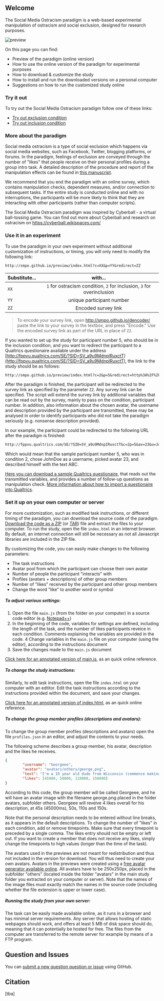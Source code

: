 ## Welcome
The Social Media Ostracism paradigm is a web-based experimental manipulation of ostracism and social exclusion, designed for research purposes. 

![preview](https://dl.dropboxusercontent.com/u/8615956/Capture.PNG)

On this page you can find:

- Preview of the paradigm (online version)
- How to use the online version of the paradigm for experimental purposes
- How to download & customize the study 
- How to install and run the downloaded versions on a personal computer
- Suggestions on how to run the customized study online

### Try it out
To try out the Social Media Ostracism paradigm follow one of these links:
- [Try out exclusion condition](http://smpo.github.io/preview/index.html?c=1&p=999)
- [Try out inclusion condition](http://smpo.github.io/preview/index.html?c=2&p=999)

### More about the paradigm
Social media ostracism is a type of social exclusion which happens via social media websites, such as Facebook, Twitter, blogging platforms, or forums. In the paradigm, feelings of exclusion are conveyed through the number of "likes" that people receive on their personal profiles during a group intro task. A detailed description of the procedure and report of the manipulation effects can be found in [this manuscript](https://dl.dropboxusercontent.com/u/8615956/ALevordashka_SocialMediaOstracism.pdf).

We recommend that you end the paradigm with an online survey, which contains manipulation checks, dependent measures, and/or connection to subsequent tasks. If the entire study is conducted online and with no interruptions, the participants will be more likely to think that they are interacting with other participants (rather than computer scripts). 

The Social Media Ostracism paradigm was inspired by Cyberball - a virtual ball-tossing game. You can find out more about Cyberball and research on ostracism on https://cyberball.wikispaces.com/


### Use it in an experiment
To use the paradigm in your own experiment without additional customization of instructions, or timing, you will only need to modify the following link:

```markdown
http://smpo.github.io/preview/index.html?c=XX&p=YY&redirect=ZZ
```

| Substitute...       | with...   |
| ------------- |:-------------:|
| `XX`             | `1` for ostracism condition, `2` for inclusion, `3` for overinclusion |
| `YY`             | unique participant number |
| `ZZ`             | Encoded survey link |

> To encode your survey link, open http://smpo.github.io/dencoder/ paste the link to your survey in the textbox, and press "Encode." Use the encoded survey link as part of the URL in place of `ZZ`. 

If you wanted to set up the study for participant number 5, who should be in the inclusion condition, and you want to redirect the participant to a Qualtrics questionaire available under the address [http://fppvu.qualtrics.com/SE/?SID=SV_a9u9MdnpIRuxctT](http://fppvu.qualtrics.com/SE/?SID=SV_a9u9MdnpIRuxctT), the link to the study should be as follows:

```markdown
http://smpo.github.io/preview/index.html?c=2&p=5&redirect=http%3A%2F%2Ffppvu.qualtrics.com%2FSE%2F%3FSID%3DSV_a9u9MdnpIRuxctT
```

After the paradigm is finished, the participant will be redirected to the survey link as specified by the parameter `ZZ`. Any survey link can be specified. The script will extend the survey link by additional variables that can be read out by the survey, mainly to pass on the condition, participant number. In addition, also information about the chosen avatar, the username and description provided by the participant are transmitted, these may be analysed in order to identify participants who did not take the paradigm seriously (e.g. nonsense description provided). 

In our example, the participant could be redirected to the following URL after the paradigm is finished:

```markdown
http://fppvu.qualtrics.com/SE/?SID=SV_a9u9MdnpIRuxctT&c=2p=5&av=23&u=JohnDoe&d=ABC
```

Which would mean that the sample participant number 5, who was in condition 2, chose JohnDoe as a username, picked avatar 23, and described himself with the text ABC.

[Here you can download a sample Qualtrics questionaire](http://smpo.github.io/Social_Media_Ostracism_MCDV.zip), that reads out the transmitted variables, and provides a number of follow-up questions as manipulation check. [More information about how to import a questionaire into Qualtrics](http://www.qualtrics.com/university/researchsuite/advanced-building/advanced-options-drop-down/import-and-export-surveys/).


### Set it up on your own computer or server
For more customization, such as modified task instructions, or different timing of the paradigm, you can download the source code of the paradigm.
[Download the code as a ZIP](https://github.com/smpo/socialmedia/zipball/master) (or [TAR](https://github.com/smpo/socialmedia/tarball/master)) file and extract the files to your computer. To run the study, open the file `index.html` in an internet browser. By default, an internet connection will still be necessary as not all Javascript libraries are included in the ZIP file. 

By customizing the code, you can easily make changes to the following parameters: 
* The task instructions
* Avatar pool from which the participant can choose their own avatar
* Number of people the participant "interacts" with
* Profiles (avatars + descriptions) of other group members
* Number of "likes" received by the participant and other group members
* Change the word "like" to another word or symbol

##### To adjust various settings:

1. Open the file `main.js` (from the folder on your computer) in a source code editor (e.g. [Notepad++](http://notepad-plus-plus.org/)) 
2. In the beginning of the code, variables for settings are defined, including the length of the task, and the number of likes participants reveice in each condition. Comments explaining the variables are provided in the code.
4 Change variables in the `main.js` file on your computer (using the editor), according to the instructions document
5. Save the changes made to the `main.js` document

[Click here for an annotated version of main.js](http://smpo.github.io/annotated-mainjs/), as an quick online reference.

##### To change the study instructions:
 
Similarly, to edit task instructions, open the file `index.html` on your computer with an edtitor. Edit the task instructions according to the instructions provided within the document, and save your changes.

[Click here for an annotated version of index.html](http://smpo.github.io/annotated-indexhtml/), as an quick online reference.

##### To change the group member profiles (descriptions and avatars):

To change the group member profiles (descriptions and avatars) open the file `profiles.json` in an editor, and adjust the contents to your needs. 

The following scheme describes a group member, his avatar, description and the likes he receives.

```json
{
        "username": "Georgeee",
        "avatar": "avatars/others/george.png",
        "text": "I'm a 19 year old dude from Wisconsin (commence making fun of my accent). I love music and lately you can catch me listening to nothing but Joy Division, Echo & the bunnymen, and the smiths. Besides music I like learning languages, psychology, drawing, and writing.",
        "likes": [45000, 50000, 110000, 150000]
}
```

According to this code, the group member will be called Georgeee, and he will have an avatar image with the filename george.png placed in the folder avatars, subfolder others. Georgeee will reveive 4 likes overall for his description, at 45s (45000ms), 50s, 110s and 150s.

Note that the personal description needs to be entered without line breaks, as it appears in the default descriptions. To change the number of "likes" in each condition, add or remove timepoints. Make sure that every timepoint is preceded by a single comma. The likes entry should not be empty or left out. If you want to create a member that does not receive any likes, simply change the timepoints to high values (longer than the time of the task).

The avatars used in the previews are not meant for redistribution and thus not included in the version for download. You will thus need to create your own avatars. Avatars in the previews were created using a [free avatar generator available online](http://pickaface.net/). All avatars have to be 250x250px, placed in the subfolder "others" (located inside the folder "avatars" in the main study folder you extracted on your computer or server). Note that the names of the image files must exactly match the names in the source code (including whether the file extension is upper or lower case). 


##### Running the study from your own server:

The task can be easily made available online, as it runs in a browser and has minimal server requirements. Any server that allows hosting of static webpages should work, and offers at least 5 MB of disk space should do, meaning that it can potentially be hosted for free. The files from the computer are transferred to the remote server for example by means of a FTP program. 


## Question and Issues

You can [submit a new question question or issue](https://github.com/smpo/socialmedia/issues/new) using GitHub.


## Citation

[tba]